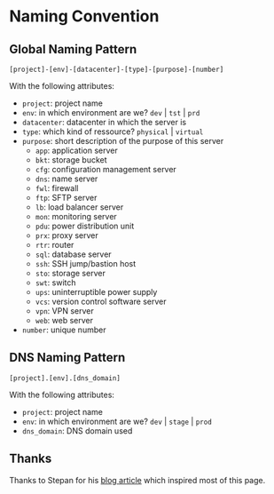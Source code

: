 # Naming Convention

## Global Naming Pattern

```
[project]-[env]-[datacenter]-[type]-[purpose]-[number]
```

With the following attributes:

- `project`: project name
- `env`: in which environment are we? `dev` | `tst` | `prd`
- `datacenter`: datacenter in which the server is
- `type`: which kind of ressource? `physical` | `virtual`
- `purpose`: short description of the purpose of this server
  - `app`: application server
  - `bkt`: storage bucket
  - `cfg`: configuration management server
  - `dns`: name server
  - `fwl`: firewall
  - `ftp`: SFTP server
  - `lb`: load balancer server
  - `mon`: monitoring server
  - `pdu`: power distribution unit
  - `prx`: proxy server
  - `rtr`: router
  - `sql`: database server
  - `ssh`: SSH jump/bastion host
  - `sto`: storage server
  - `swt`: switch
  - `ups`: uninterruptible power supply
  - `vcs`: version control software server
  - `vpn`: VPN server
  - `web`: web server
- `number`: unique number

## DNS Naming Pattern

```
[project].[env].[dns_domain]
```

With the following attributes:

- `project`: project name
- `env`: in which environment are we? `dev` | `stage` | `prod`
- `dns_domain`: DNS domain used

## Thanks

Thanks to Stepan for his [blog article](https://stepan.wtf/cloud-naming-convention/) which inspired most of this page.
